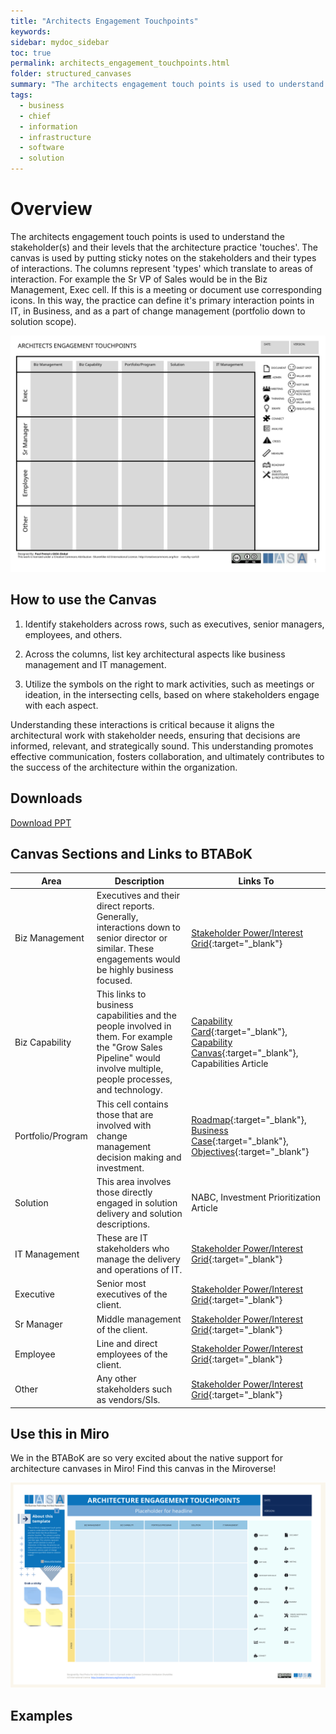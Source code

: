 ```yaml
---
title: "Architects Engagement Touchpoints"
keywords: 
sidebar: mydoc_sidebar
toc: true
permalink: architects_engagement_touchpoints.html
folder: structured_canvases
summary: "The architects engagement touch points is used to understand the stakeholder(s) and their levels that the architecture practice 'touches'."
tags: 
  - business
  - chief
  - information
  - infrastructure
  - software
  - solution
---
```


# Overview

The architects engagement touch points is used to understand the stakeholder(s) and their levels that the architecture practice 'touches'. The canvas is used by putting sticky notes on the stakeholders and their types of interactions. The columns represent 'types' which translate to areas of interaction. For example the Sr VP of Sales would be in the Biz Management, Exec cell. If this is a meeting or document use corresponding icons. In this way, the practice can define it's primary interaction points in IT, in Business, and as a part of change management (portfolio down to solution scope).

![image001](media/architects_engagement_touchpoints.svg)

## How to use the Canvas

1. Identify stakeholders across rows, such as executives, senior managers, employees, and others.

2. Across the columns, list key architectural aspects like business management and IT management.

3. Utilize the symbols on the right to mark activities, such as meetings or ideation, in the intersecting cells, based on where stakeholders engage with each aspect.

Understanding these interactions is critical because it aligns the architectural work with stakeholder needs, ensuring that decisions are informed, relevant, and strategically sound. This understanding promotes effective communication, fosters collaboration, and ultimately contributes to the success of the architecture within the organization.

## Downloads

[Download PPT](media/ppt/architects_engagement_touchpoints.ppt)

## Canvas Sections and Links to BTABoK

| Area              | Description                                                                                                                                                          | Links To                                                 |
| ----------------- | -------------------------------------------------------------------------------------------------------------------------------------------------------------------- | -------------------------------------------------------- |
| Biz Management    | Executives and their direct reports. Generally, interactions down to senior director or similar. These engagements would be highly business focused.                 | [Stakeholder Power/Interest Grid](https://iasa-global.github.io/btabok/power_interest_grid.html){:target="_blank"}                          |
| Biz Capability    | This links to business capabilities and the people involved in them. For example the "Grow Sales Pipeline" would involve multiple, people processes, and technology. | [Capability Card](https://iasa-global.github.io/btabok/capability_card.html){:target="_blank"}, [Capability Canvas](https://iasa-global.github.io/btabok/capability_card.html){:target="_blank"}, Capabilities Article |
| Portfolio/Program | This cell contains those that are involved with change management decision making and investment.                                                                    | [Roadmap](https://iasa-global.github.io/btabok/roadmap.html){:target="_blank"}, [Business Case](https://iasa-global.github.io/btabok/business_case_nabc_card.html){:target="_blank"}, [Objectives](https://iasa-global.github.io/btabok/objectives.html){:target="_blank"}                       |
| Solution          | This area involves those directly engaged in solution delivery and solution descriptions.                                                                            | NABC, Investment Prioritization Article                  |
| IT Management     | These are IT stakeholders who manage the delivery and operations of IT.                                                                                              | [Stakeholder Power/Interest Grid](https://iasa-global.github.io/btabok/power_interest_grid.html){:target="_blank"}                          |
| Executive         | Senior most executives of the client.                                                                                                                                | [Stakeholder Power/Interest Grid](https://iasa-global.github.io/btabok/power_interest_grid.html){:target="_blank"}                          |
| Sr Manager        | Middle management of the client.                                                                                                                                     | [Stakeholder Power/Interest Grid](https://iasa-global.github.io/btabok/power_interest_grid.html){:target="_blank"}                          |
| Employee          | Line and direct employees of the client.                                                                                                                             | [Stakeholder Power/Interest Grid](https://iasa-global.github.io/btabok/power_interest_grid.html){:target="_blank"}                          |
| Other             | Any other stakeholders such as vendors/SIs.                                                                                                                          | [Stakeholder Power/Interest Grid](https://iasa-global.github.io/btabok/power_interest_grid.html){:target="_blank"}                          |

## Use this in Miro

We in the BTABoK are so very excited about the native support for architecture canvases in Miro! Find this canvas in the Miroverse!

![Screenshot 2024-03-28 at 09.01.58.png](../../media/4f981f2f3c65c049b455cd48c3036422d8c525fa.png)

## Examples